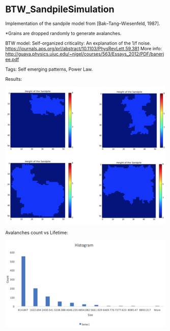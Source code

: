 # BTW_SandpileSimulation
Implementation of the sandpile model from [Bak–Tang–Wiesenfeld, 1987]. 

*Grains are dropped randomly to generate avalanches. 

BTW model:
Self-organized criticality: An explanation of the 1/f noise. https://journals.aps.org/prl/abstract/10.1103/PhysRevLett.59.381
More info: http://guava.physics.uiuc.edu/~nigel/courses/563/Essays_2012/PDF/banerjee.pdf

Tags: Self emerging patterns, Power Law.

Results:

![alt text](https://github.com/JoseBarreiros/BTW_SandpileSimulation/blob/master/Media/avalanches.png)

Avalanches count vs Lifetime:

![alt text](https://github.com/JoseBarreiros/BTW_SandpileSimulation/blob/master/Media/histo.png)


